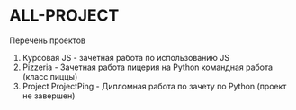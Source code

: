 # ALL-PROJECT
Перечень проектов
1. Курсовая JS - зачетная работа по использованию JS
2. Pizzeria - Зачетная работа пицерия на Python командная работа (класс пиццы)
4. Project ProjectPing -  Дипломная работа по зачету по Python (проект не завершен)
